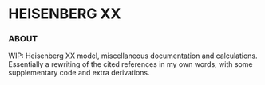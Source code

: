 # HEISENBERG XX

### ABOUT

WIP: Heisenberg XX model, miscellaneous documentation and calculations. Essentially a rewriting of the cited references in my own words, with some supplementary code and extra derivations.